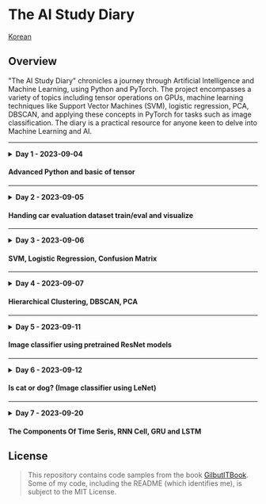 # The AI Study Diary

[Korean](./README.md)

## Overview

"The AI Study Diary" chronicles a journey through Artificial Intelligence and Machine Learning,
using Python and PyTorch.
The project encompasses a variety of topics including tensor operations on GPUs,
machine learning techniques
like Support Vector Machines (SVM), logistic regression, PCA, DBSCAN,
and applying these concepts in PyTorch for tasks such as image classification.
The diary is a practical resource for anyone keen to delve into Machine Learning and AI.

---

<details>
    <summary><b>Day 1 - 2023-09-04</b></summary>

- Object oriented programming
    - Special method
    - Extend class and `super()`

#### Scala? Vector? Tensor?

- Scala [x]
- Vector [x, y]
- Tensor [x, y, ...z]

#### On GPU

```python
import torch

# !!! Before !!!
print(torch.cuda.is_available())  # It must be True

ex = torch.tensor([[1, 2], [3, 4]], device="cuda:0")  # cuda:n is index of GPU
res = ex.to("cpu").numpy()
print(res)
```

#### Controlling Shape

```python
import torch

a = torch.tensor([[1, 2, 3, 4], [5, 6, 7, 8]], dtype=torch.int8)
b = torch.tensor([[1, 2, 3, 4], [5, 6, 7, 8]], dtype=torch.int8)

c = a + b

print(c.shape)
print(c.view(8, 1))
print(c.view(1, 8))
```

</details>

#### Advanced Python and basic of tensor

---

<details>
    <summary><b>Day 2 - 2023-09-05</b></summary>


---

- Numpy
    - Array
    - Indexing
    - To Tensor
- Pandas
- Matplotlib
- Car Evaluation Dataset (w. PyTorch)
    - Data
        - Preprocessing
        - Visualization
    - Model
        - Training
        - Evaluation

</details>

#### Handing car evaluation dataset train/eval and visualize

---
<details>
    <summary><b>Day 3 - 2023-09-06</b></summary>

- Pandas
    - DataFrame
- Re-learn basic machine learning concepts
- Support Vector Machine `(SVM)`
- `Nonlinear` and `linear classification`
- Predict number using `logistic regression`
- About `Confusion Matrix`

*Linear classification* is faster than *non-linear classification*, but if data is not linearly distributed, linear
regression cannot be used.
In this case, you need to use *non-linear regression*.

> Keywords:
> KNN, SVN, Decision Tree, Linear Regression, Logistic Regression
>
> ex) Which of the following is not unsupervised learning?

- DBSCAN / PCA
    - Analyze and visualize clusters based on density, then observe the phenomenon that occurs when changing the
      hyperparameter
        - A large part of the cluster is ignored when the hyperparameters are significantly changed
    - Handling data with reduced dimensions
    - Legends and other matplotlib configurations

</details>

#### SVM, Logistic Regression, Confusion Matrix

---
<details>
    <summary><b>Day 4 - 2023-09-07</b></summary>

### Simple Machine Learning Concepts

- Supervised
    - KNN
        - It compares whether the input value is adjacent to the trained values' set.
    - SVM
        - It draws a line between the sets of data to distinguish them. Gamma and
          c(cost) adjust the margin of the line.
    - Decision Tree
    - Regression
        - Types of Iris flower, Titanic survivors, etc.
    - Linear Regression
        - As it literally only draws a line, it is faster but less accurate.
    - Logistic Regression
        - It can draw curves, so it's naturally slower but relatively more accurate.
- Unsupervised
    - Hierarchical Clustering
        - It views individual objects as one cluster and merges the nearby clusters, reducing the number of clusters.
    - DBSCAN
        - A density-based clustering algorithm, which recognizes the high-density part as a cluster.
    - PCA (Principal Component Analysis)
        - It is a commonly used unsupervised learning method for visualizing or reducing the dimension of
          multidimensional data.

### Comments on CNN, DNN code

- Writing CNN and DNN models that process 'FashionMNIST,' and print the progress (iteration, loss, accuracy) of each
  epoch to monitor the learning process.
- It is meaningless for CNN because the accuracy drops even with slight data variations.
- DNNs maintain relatively high accuracy even if the data changes.
  However, for learning data, both CNN and DNN had similar accuracy even when the iteration increased up to 20,000 (CNN
  89%, DNN 90%)

### Transfer Learning

- Using pre-trained models.
- The code is written to further train the model by going through the process
  of `load dataset -> preprocessing -> load model -> declare optimization/loss function -> additional learning -> test`.
- After testing, it calculates the loss based on prediction results, goes through the optimization process and repeats
  epochs.
    - It saves the model with the highest accuracy.

</details>

#### Hierarchical Clustering, DBSCAN, PCA

---


<details>
    <summary><b>Day 5 - 2023-09-11</b></summary>

# Image classifier using pretrained ResNet models

### Why is jupyter needed?

- Jupyter is based on IPython (Interactive Python)
- Basically, a once executed Python script is gone at the end of the execution.
- Jupyter allows you to keep the output of a Python script and re-run it later. (Reside in memory)
- Machine learning code usually takes a lot of time by one function call.
    - So, we save the output of the functon and save the time.

### Cat and dog classification using pretrained ResNet models

- Loads cat and dog images from training data
- Utilize ResNet model that has been pretrained for image classification
- Applies transformations on the dataset for further efficiency
- Customizes the last layer of the model to suit the two classes (cat and dog)
- Defines a custom training function `train_model` which iterates over the dataset for a given number of epochs
- Within `train_model`, it adjusts model weights based on calculated loss and tracks the best model state
- Save state of the best model that can be loaded for later use

### Image evaluation using saved models

- After the training process, the `eval_model` function is used to evaluate the model performance on the test dataset
- All saved models during training are loaded, and the model's prediction accuracy is evaluated
- The model with the best accuracy is identified

</details>

#### Image classifier using pretrained ResNet models

---

<details>
    <summary><b>Day 6 - 2023-09-12</b></summary>

- The `ImageTransform` utility class, which normalizes all images, is used to uniformly change the size of the photos
  and separate the training(train) and validation(valid) data.
    - To prevent overfitting the direction of the data, you double the training data by flipping half of the images.
        - During the validation process, `RandomHorizeontalFlip()` is not used because rotation is not necessary.
- Since there is too much training data, only 400 photos are used for training.
- In the loading process, the `os.path.join()` function is used to correctly fetch the paths by merging them.
- The code `cv2.cvtColor(img, cv2.COLOR_BGR2RGB)` in the code that loads the dataset is a process to convert the color
  because OpenCV uses BGR values, not RGB. (Following the example in the book that loads images with `cv2`, this is not
  an efficient method.)
- Set the label name as the name of the subdirectory of the training data folder.
    - In this process, because the separator is different depending on the operating system, use `os.path.sep`.
        - `abel = img_path.split(path.sep)[-len(path.sep)].split('.')[0]`
- As a result of training, the accuracy was not high, but it showed meaningful results.

</details>

#### Is cat or dog? (Image classifier using LeNet)

---
<details>
    <summary><b>Day 7 - 2023-09-20</b></summary>

Today, I will delve deeper into Recurrent Neural Network (RNN) structures by handling and training on more complex
datasets.
I will be exploring different RNN variants including RNN Cells, Long Short-Term Memory (LSTM), and Gated Recurrent
Units (GRU) in PyTorch.

#### RNN Cell

A basic RNN cell is an

- RNN that takes in an input X,
- previous hidden state h, and gives out an output O and
- the next hidden state h1. Here is a simple example:

```python
class BasicRNNCell(nn.Module):
    def __init__(self, input_size, hidden_size, output_size):
        super(RNNCell, self).__init__()
        self.hidden_size = hidden_size
        self.i2h = nn.Linear(input_size + hidden_size, hidden_size)
        self.i2o = nn.Linear(input_size + hidden_size, output_size)

    def forward(self, input_, hidden):
        combined = torch.cat((input_, hidden), 1)
        hidden = self.i2h(combined)
        output = self.i2o(combined)
        return output, hidden

    def initHidden(self):
        return torch.zeros(1, self.hidden_size)
```

#### LSTM

A LSTM has a similar interface to a RNN cell, but it also involves a "cell state", which is another form of hidden state
that gets passed from each LSTM cell to the next.
This cell state enables the network to govern how to update and manage the state, potentially learning to "forget"
unnecessary information and embracing the long dependencies in the data, which is not possible in traditional RNNs.

```python
lstm = nn.LSTM(input_size=input_dim, hidden_size=hidden_dim, num_layers=n_layers)  # LSTM
linear = nn.Linear(hidden_dim, output_dim)  # Output layer
```

#### GRU

GRU
The Gated Recurrent Unit (GRU) combines the forget and input gates into a single update gate.
It also merges the cell state and hidden state, which could potentially have a regularization effect and help prevent
overfitting.

```python
gru = nn.GRU(input_size=input_dim, hidden_size=hidden_dim, num_layers=n_layers)  # GRU layer
linear = nn.Linear(hidden_dim, output_dim)  # Output layer
```

It is important to note that these RNN structures can be designed and implemented in many different ways.
The optimal choice may depend on the types of datasets and tasks at hand.


</details>

#### The Components Of Time Seris, RNN Cell, GRU and LSTM

## License

> This repository contains code samples from the
> book [GilbutITBook](https://github.com/gilbutITbook/080289).  
> Some of my code, including the README (which identifies me), is subject to the MIT License.
